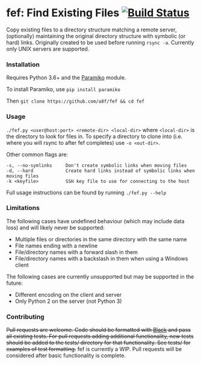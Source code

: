 # fef: Find Existing Files [![Build Status](https://travis-ci.org/a8f/fef.svg?branch=master)](https://travis-ci.org/a8f/fef)
Copy existing files to a directory structure matching a remote server, (optionally) maintaining the original directory structure with symbolic (or hard) links. Originally created to be used before running `rsync -a`. Currently only UNIX servers are supported.


### Installation
Requires Python 3.6+ and the [Paramiko](http://www.paramiko.org/installing.html) module.

To install Paramiko, use `pip install paramiko`

Then `git clone https://github.com/a8f/fef && cd fef`

### Usage
`./fef.py <user@host:port> <remote-dir> <local-dir>` where `<local-dir>` is the directory
to look for files in. To specify a directory to clone into (i.e. where you will rsync to after fef completes) use `-o <out-dir>`.

Other common flags are:

    -s, --no-symlinks     Don't create symbolic links when moving files
    -d, --hard            Create hard links instead of symbolic links when moving files
    -k <keyfile>          SSH key file to use for connecting to the host

Full usage instructions can be found by running `./fef.py --help`

### Limitations
The following cases have undefined behaviour (which may include data loss) and will likely never be supported:
  - Multiple files or directories in the same directory with the same name
  - File names ending with a newline
  - File/directory names with a forward slash in them
  - File/directory names with a backslash in them when using a Windows client

The following cases are currently unsupported but may be supported in the future:
  - Different encoding on the client and server
  - Only Python 2 on the server (not Python 3)

### Contributing
~~Pull requests are welcome. Code should be formatted with [Black](https://github.com/psf/black) and pass all existing tests. For pull requests adding additional functionality, new tests should be added to the tests/ directory for that functionality. See tests/ for examples  of test formatting.~~ fef is currently a WIP. Pull requests will be considered after basic functionality is complete.
